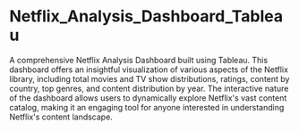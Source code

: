 # Netflix_Analysis_Dashboard_Tableau

A comprehensive Netflix Analysis Dashboard built using Tableau. This dashboard offers an insightful visualization of various aspects of the Netflix library, including total movies and TV show distributions, ratings, content by country, top genres, and content distribution by year. The interactive nature of the dashboard allows users to dynamically explore Netflix's vast content catalog, making it an engaging tool for anyone interested in understanding Netflix's content landscape.
